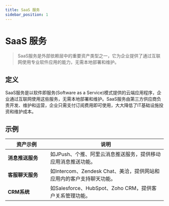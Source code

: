 ```yaml
---
title: SaaS 服务
sidebar_position: 1
---
```



# SaaS 服务

> SaaS服务是外部依赖层中的重要资产类型之一，它为企业提供了通过互联网使用专业软件应用的能力，无需本地部署和维护。

## <b>定义</b>

SaaS服务是以软件即服务(Software as a Service)模式提供的云端应用程序，企业通过互联网使用这些服务，无需本地部署和维护。SaaS服务由第三方供应商负责开发、维护和运营，企业只需支付订阅费用即可使用，大大降低了IT基础设施投资和维护成本。

## <b>示例</b>

<table header_row="1">
<colgroup>
<col width="211"/>
<col width="606"/>
</colgroup>
<thead>
<tr><th><b>资产示例</b></th><th><b>说明</b></th></tr>
</thead>
<tbody>
<tr><td><b>消息推送服务</b></td><td>如JPush、个推、阿里云消息推送服务，提供移动应用消息推送功能。</td></tr>
<tr><td><b>客服聊天服务</b></td><td>如Intercom、Zendesk Chat、美洽，提供网站和应用内的客户支持聊天功能。</td></tr>
<tr><td><b>CRM系统</b></td><td>如Salesforce、HubSpot、Zoho CRM，提供客户关系管理功能。</td></tr>
</tbody>
</table>

